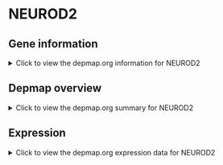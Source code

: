 <h1>NEUROD2</h1>

<h2>Gene information</h2>
<details>
  <summary>Click to view the depmap.org information for NEUROD2</summary>
  <p><a href="https://depmap.org/portal/gene/NEUROD2?tab=about" target="_BLANK">Open page in a new tab...</a></p>
  <iframe src="https://depmap.org/portal/gene/NEUROD2?tab=about" style="border:none;width:100%;height:800px"></iframe>
</details>

<h2>Depmap overview</h2>
<details>
  <summary>Click to view the depmap.org summary for NEUROD2</summary>
  <p><a href="https://depmap.org/portal/gene/NEUROD2?tab=overview" target="_BLANK">Open page in a new tab...</a></p>
  <iframe src="https://depmap.org/portal/gene/NEUROD2?tab=overview" style="border:none;width:100%;height:800px"></iframe>
</details>

<h2>Expression</h2>
<details>
  <summary>Click to view the depmap.org expression data for NEUROD2</summary>
  <p><a href="https://depmap.org/portal/gene/NEUROD2?tab=characterization" target="_BLANK">Open page in a new tab...</a></p>
  <iframe src="https://depmap.org/portal/gene/NEUROD2?tab=characterization" style="border:none;width:100%;height:800px"></iframe>
</details>


<!--
<h2>Reactome Pathway diagram</h2>
<details>
  <summary>Click to view the Reactome pathway for NEUROD2</summary>
  <p><a href="PURL" target="_BLANK">Open page in a new tab...</a></p>
  PNAME
</details>
-->


